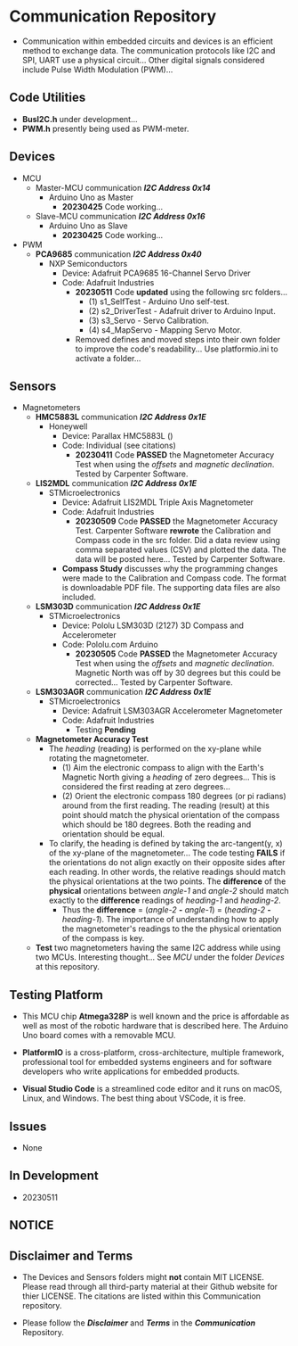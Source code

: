 # Communication Repository

- Communication within embedded circuits and devices is an efficient method to exchange data. The communication protocols like I2C and SPI, UART use a physical circuit... Other digital signals considered include Pulse Width Modulation (PWM)...

## Code Utilities
- **BusI2C.h** under development...
- **PWM.h** presently being used as PWM-meter. 

## Devices ##
- MCU
    - Master-MCU communication ***I2C Address 0x14***
        - Arduino Uno as Master
            - **20230425** Code working...
    - Slave-MCU communication ***I2C Address 0x16***
        - Arduino Uno as Slave
            - **20230425** Code working...
- PWM
    - **PCA9685** communication ***I2C Address 0x40***
        - NXP Semiconductors
            - Device: Adafruit PCA9685 16-Channel Servo Driver
            - Code: Adafruit Industries
                - **20230511** Code **updated** using the following src folders...
                    - (1) s1_SelfTest - Arduino Uno self-test.
                    - (2) s2_DriverTest - Adafruit driver to Arduino Input.
                    - (3) s3_Servo - Servo Calibration.
                    - (4) s4_MapServo - Mapping Servo Motor.
                - Removed defines and moved steps into their own folder to improve the code's readability... Use platformio.ini to activate a folder...

## Sensors ##

- Magnetometers
    - **HMC5883L** communication ***I2C Address 0x1E***
        - Honeywell
            - Device: Parallax HMC5883L ()
            - Code: Individual (see citations)
                - **20230411** Code **PASSED** the Magnetometer Accuracy Test when using the *offsets* and *magnetic declination*. Tested by Carpenter Software.
    - **LIS2MDL**  communication ***I2C Address 0x1E***
        - STMicroelectronics
            - Device: Adafruit LIS2MDL Triple Axis Magnetometer
            - Code: Adafruit Industries
                - **20230509** Code **PASSED** the Magnetometer Accuracy Test. Carpenter Software **rewrote** the Calibration and Compass code in the src folder. Did a data review using comma separated values (CSV) and plotted the data. The data will be posted here... Tested by Carpenter Software. 
            - **Compass Study** discusses why the programming changes were made to the Calibration and Compass code. The format is downloadable PDF file. The supporting data files are also included.
    - **LSM303D**  communication ***I2C Address 0x1E***
        - STMicroelectronics
            - Device: Pololu LSM303D (2127) 3D Compass and Accelerometer
            - Code: Pololu.com Arduino
                - **20230505** Code **PASSED** the Magnetometer Accuracy Test when using the *offsets* and *magnetic declination*. Magnetic North was off by 30 degrees but this could be corrected... Tested by Carpenter Software.
    - **LSM303AGR**  communication ***I2C Address 0x1E***
        - STMicroelectronics
            - Device: Adafruit LSM303AGR Accelerometer Magnetometer
            - Code: Adafruit Industries
                - Testing **Pending**
    - **Magnetometer Accuracy Test**
        - The *heading* (reading) is performed on the xy-plane while rotating the magnetometer. 
            - (1) Aim the electronic compass to align with the Earth's Magnetic North giving a *heading* of zero degrees... This is considered the first reading at zero degrees...
            - (2) Orient the electronic compass 180 degrees (or pi radians) around from the first reading. The reading (result) at this point should match the physical orientation of the compass which should be 180 degrees. Both the reading and orientation should be equal.
        - To clarify, the heading is defined by taking the arc-tangent(y, x) of the xy-plane of the magnetometer... The code testing **FAILS** if the orientations do not align exactly on their opposite sides after each reading. In other words, the relative readings should match the physical orientations at the two points. The **difference** of the **physical** orientations between *angle-1* and *angle-2* should match exactly to the **difference** readings of *heading-1* and *heading-2*. 
            - Thus the **difference** = (*angle-2* **-** *angle-1*) = (*heading-2* **-** *heading-1*). The importance of understanding how to apply the magnetometer's readings to the the physical orientation of the compass is key.
    - **Test** two magnetometers having the same I2C address while using two MCUs. Interesting thought... See *MCU* under the folder *Devices* at this repository.

## Testing Platform

- This MCU chip **Atmega328P** is well known and the price is affordable as well as most of the robotic hardware that is described here. The Arduino Uno board comes with a removable MCU.

- **PlatformIO** is a cross-platform, cross-architecture, multiple framework, professional tool for embedded systems engineers and for software developers who write applications for embedded products. 

- **Visual Studio Code** is a streamlined code editor and it runs on macOS, Linux, and Windows. The best thing about VSCode, it is free.

## Issues

- None

## In Development

- 20230511

## NOTICE

## Disclaimer and Terms

- The Devices and Sensors folders might **not** contain MIT LICENSE. Please read through all third-party material at their Github website for thier LICENSE. The citations are listed within this Communication repository.

- Please follow the ***Disclaimer*** and ***Terms*** in the ***Communication*** Repository.
   
